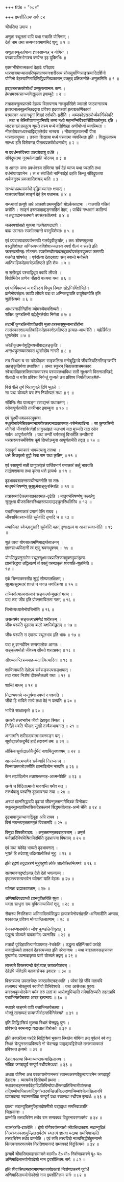+++
title = "०८२"

+++
द्व्यशीतितमः सर्गः ८२  
  
श्रीवसिष्ठ उवाच ।  
  
अणुतां स्थूलतां वापि यथा गच्छति योगिनाम् ।  
देहो नाम तथा सम्यग्वक्ष्यमाणमिदं शृणु ॥ १ ॥  
  
अणुतास्थूलतोपाया ज्ञानसाध्यन्न् च योगिनः ।  
परकायाप्तिभोगाश्च वर्ण्यन्त इह युक्तिभिः ॥   
  
एवमग्नीषोमात्मकत्वं देहादेः परिज्ञाय   
धारणात्रयाभ्यासपरिष्कृतप्राणमनःशरीरस्य सोमसूर्याग्निसङ्क्रमादिदर्शिनो   
योगिनो देहस्याणिमादिसिद्धिप्राप्तिप्रकारान् वक्तुन्न् प्रतिजानीते-अणुतामिति ॥ १ ॥  
  
हृद्यब्जचक्रकोशोर्ध्वं प्रस्फुरत्यानलः कणः ।  
हेमभ्रमरवत्सान्ध्यविद्युल्लव इवाम्बुदे ॥ २ ॥  
  
तत्रादावणुत्वप्राप्तये देहस्य विलापनाय नाभ्युपरिदेशे ज्वलतो जाठरानलस्य   
हृत्पद्मनालसूक्ष्मच्छिद्रद्वारा प्रविश्य हृदयाकाशं हृत्पद्मकर्णिकायां   
परमात्मन आसनभूतां शिखां दर्शयति-हृदीति । अब्जकोऽसस्योर्ध्वकर्णिकोपरि   
। तथा च तैत्तिरीयाणामुपनिषदि तस्य मध्ये महानग्निर्विश्वार्चिर्विश्वतोमुखः इति ।   
जाठरानलं प्रस्तुत्य श्रूयते तस्य मध्ये वह्निशिखा अणीयोर्ध्वा व्यवस्थिता ।   
नीलतोयदमध्यस्थाद्विद्यल्लेखेव भास्वरा । नीवारशूकवत्तन्वी पीता   
भास्वत्यणूपमा । तस्याः शिखाया मध्ये परमात्मा व्यवस्थितः इति । विद्युल्लवस्य   
सान्ध्य इति विशेषणन्न् पीतत्वप्रकर्षबोधनार्थम् ॥ २ ॥  
  
स प्रवर्धनसंवित्त्या वात्ययेवाशु वर्धते ।  
संविद्रूपतया नूनमर्कवद्याति चोदयम् ॥ ३ ॥  
  
स आनलः कणः प्रवर्धनस्य संवित्त्या सर्वं देहं व्याप्य यथा ज्वलति तथा   
वर्धनोपायज्ञानेन । स च संवर्धितो नाग्निवद्देहं दहति किन्तु संविद्रूपतया   
अर्कवदुदयं प्रकाशातिशयन्न् याति ॥ ३ ॥  
  
सन्ध्याभ्रप्रथमार्काभो वृद्धिमभ्यागतः क्षणात् ।  
गालयत्यखिलं साङ्गं देहं हेम यथानलः ॥ ४ ॥  
  
सन्ध्यायां प्रत्यूषे अभ्रे आकाशे प्रथममुदितो योऽर्कस्तदाभः । गालयति गलितं   
करोति । साङ्गं हस्तपादाद्यङ्गसहितं देहम् । पार्थिवं गन्धभागं काठिन्यं   
च तदुपादानजलभागे उपसंहरतीत्यर्थः ॥ ४ ॥  
  
जलस्पर्शासहो युक्त्या गलयेत्प्रपदादपि ।  
बाह्य एवानलः स्पर्शात्स्वान्ते वस्तुविशेषतः ॥ ५ ॥  
  
एवं प्रपदात्पादाग्रपर्यन्तमपि गलयेद्द्रवीकुर्यात् । ततः शोषणयुक्त्या   
वस्तुविशेषतः अग्निस्वभावविशेषाज्जलस्य स्पर्शं शैत्यं न सहते इति   
जलस्पर्शासहः सोऽनलः स्पर्शात्स्वौष्ण्यबलाद्द्रवत्वोपसंहारयुक्त्या जलमपि   
गलयेत् शोषयेत् । एवंरीत्या देहाद्बाह्यः सन् स्वान्ते मनोरूपे   
आतिवाहिकदेहमात्रेऽवतिष्ठते इति शेषः ॥ ५ ॥  
  
स शरीरद्वयं पश्चाद्विधूय क्वापि लीयते ।  
विक्षोभितेन प्राणेन नीहारो वात्यया यथा ॥ ६ ॥  
  
एवं पार्थिवमाप्यं च शरीरद्वयं विधूय स्थितः सोऽग्निर्विक्षोभितेन   
प्राणेनोपसंहृतः क्वापि लीयते यदा वा अग्निरुद्वायति वायुमेवाप्येति इति   
श्रुतेरित्यर्थः ॥ ६ ॥  
  
आधारनाडीनिर्हीना व्योमस्थैवावशिष्यते ।  
शक्तिः कुण्डलिनी वह्नेर्धूमलेखेव निर्गता ॥ ७ ॥  
  
तदानीं कुण्डलिनीशक्तिरपि मूलाधारस्थसुषुम्नानाडीहीना   
तत्संस्कारशाल्यातिवाहिकदेहाकाशेऽवतिष्ठत इत्याह-आधारेति । वह्नेर्न्निर्गता   
धूमलेखेव ॥ ७ ॥  
  
क्रोडीकृतमनोबुद्धिमयजीवाद्यहङ्कृतिः ।  
अन्तःस्फुरच्चमत्कारा धूमलेखेव नागरी ॥ ८ ॥  
  
तत्र स्थिता च सा क्रोडीकृता सङ्कलिता मनोबुद्धिमये जीवादिघटितलिङ्गशरीरे   
अहङ्कृतिर्यया तथाविधा । अन्तः स्फुरन् चित्प्रकाशचमत्कारः   
स्वेच्छाविहारशक्तिचमत्कारश्च यस्यास्तथाविधा सती सूक्ष्मतमे विसनालच्छिद्रे   
शैलादौ च यत्रैव प्रविश्य निर्गन्तुं युज्यते तत्र प्रविश्य निर्यातीत्याह##-  
  
विसे शैले तृणे भित्तावुपले दिवि भूतले ।  
सा यथा योज्यते यत्र तेन निर्यात्यलं तथा ॥ ९ ॥  
  
संवित्तिः सैव यात्यङ्ग रसाद्यन्तं यथाक्रमम् ।  
रसेनापूर्णतामेति तन्त्रीभार इवाम्बुना ॥ १० ॥  
  
एवं सूक्ष्मीभावप्रकारमुक्त्वा   
स्थूलीभावेनैच्छिकनानाशरीरकल्पनाप्रकारमाह-रसेनेत्यादिना । सा कुण्डलिनी   
योगिनो जीवशक्तिर्वह्नौ प्रागुपसंहृतं जलभागं यदा मुञ्चति तदा रसेन   
सर्वतः आपूर्णतामेति । यथा तन्त्रीं चर्मरज्जुं बिभर्तीति तन्त्रीभारो   
भस्त्रारूपश्चर्मविशेषः कूपे क्षिप्तोऽम्बुना आपूर्णतामेति तद्वत् ॥ १० ॥  
  
रसापूर्णा यमाकारं भावयत्याशु तत्तथा ।  
धत्ते चित्रकृतो बुद्धौ रेखा राम यथा कृतिम् ॥ ११ ॥  
  
एवं रसापूर्णा सती प्रागुपसंहृतं पार्थिवभागं यमाकारं कर्तु भावयति   
तद्योगशक्त्या तथा कृत्वा धत्ते इत्यर्थः ॥ ११ ॥  
  
दृढभाववशादन्तरस्थीन्याप्नोति सा ततः ।  
मातृगर्भनिषण्णेषु सुसूक्ष्मेवाङ्कुरस्थितिः ॥ १२ ॥  
  
तत्रास्थ्यादिकल्पनाप्रकारमाह-दृढेति । मातृगर्भनिषण्णेषु कललेषु   
सुसूक्ष्मा बीजशक्तिरस्थिहस्तपादाद्यङ्कुरस्थितिरिव ॥ १२ ॥  
  
यथाभिमतमाकारं प्रमाणं वेत्ति राघव ।  
जीवशक्तिरवाप्नोति सुमेर्वादि तृणादि च ॥ १३ ॥  
  
यथाभिमतं स्वेच्छानुसारि सुमेर्वादि महत् तृणाद्यल्पं वा आकारमवाप्नोति ॥ १३   
॥  
  
श्रुतं त्वया योगसाध्यमणिमाद्यर्थसाधनम् ।  
ज्ञानसाध्यमिदानीं त्वं शृणु श्रवणभूषणम् ॥ १४ ॥  
  
योगसिद्ध्यनुसारेण स्थूलसूक्ष्मभावप्राप्तिक्रममुक्तमुपसंहृत्य   
ज्ञानसिद्ध्या तद्विलक्षणं तं वक्तुं परमप्रकृतं श्रावयति-श्रुतमिति ॥   
१४ ॥  
  
एकं चिन्मात्रमस्तीह शुद्धं सौम्यमलक्षितम् ।  
सूक्ष्मात्सूक्ष्मतरं शान्तं न जगन्न जगत्क्रिया ॥ १५ ॥  
  
तच्चिनोत्यात्मनात्मानं सङ्कल्पोन्मुखतां गतम् ।  
यदा तदा जीव इति प्रोक्तमाविलतां गतम् ॥ १६ ॥  
  
चिनोत्यध्यासेनोपचिनोति ॥ १६ ॥  
  
असत्यमेव सङ्कल्पभ्रमेणेदं शरीरकम् ।  
जीवः पश्यति मूढात्मा बालो यक्षमिवोद्धतम् ॥ १७ ॥  
  
जीवः पश्यति स एवास्य स्थूलभाव इति भावः ॥ १७ ॥  
  
यदा तु ज्ञानदीपेन सम्यगालोक आगतः ।  
सङ्कल्पमोहो जीवस्य क्षीयते शरदभ्रवत् ॥ १८ ॥  
  
सौक्ष्म्यप्राप्तिक्रममाह-यदा त्वित्यादिना ॥ १८ ॥  
  
शान्तिमायाति देहोऽयं सर्वसङ्कल्पसङ्क्षयात् ।  
तदा राघव निःशेषं दीपस्तैलक्षये यथा ॥ १९ ॥  
  
शान्तिं बाधम् ॥ १९ ॥  
  
निद्राव्यपगमे जन्तुर्यथा स्वप्नं न पश्यति ।  
जीवो हि भाविते सत्ये तथा देहं न पश्यति ॥ २० ॥  
  
भाविते साक्षात्कृते ॥ २० ॥  
  
अतत्त्वे तत्त्वभावेन जीवो देहावृतः स्थितः ।  
निर्देहो भवति श्रीमान् सुखी तत्त्वैकभावनात् ॥ २१ ॥  
  
अनात्मनि शरीरादावात्मभावनमङ्ग यत् ।  
सूर्याद्यालोकदुर्भेदं हार्दं तद्दारुणं तमः ॥ २२ ॥  
  
लौकिकसूर्याद्यालोकैर्दुर्भेदं नाशयितुमशक्यम् ॥ २२ ॥  
  
आत्मन्येवात्मभावेन सर्वव्यापि निरञ्जनम् ।  
चिन्मात्रममलोऽस्मीति ज्ञानादित्येन नश्यति ॥ २३ ॥  
  
केन तर्ह्यादित्येन तन्नाशस्तमाह-आत्मन्येवेति ॥ २३ ॥  
  
अन्ये च विदितात्मानो भावयन्ति यथैव यत् ।  
तत्तथैवाशु पश्यन्ति दृढभावनया तया ॥ २४ ॥  
  
अस्यां ज्ञानसिद्धावपि दृढायां जीवन्मुक्तानामैच्छिकं विनोदाय   
स्थूलसूक्ष्मप्रातिभासिकदेहकल्पनं सिद्ध्यतीत्याह-अन्ये चेति ॥ २४ ॥  
  
दृढभावानुसन्धानाद्विमूढा अपि राघव ।  
विसं नयन्त्यमृतताममृतं विषतामपि ॥ २५ ॥  
  
विमूढा विषकीटादयः । अमृतताममृतवदाहारताम् । अमृतं   
पयोन्नादिविषमिश्रितमिदमिति दृढभ्रान्त्या विषताम् ॥ २५ ॥  
  
एवं यथा यदेवेह भाव्यते दृढभावनात् ।  
भूयते हि तदेवाशु तदित्यालोकितं मुहुः ॥ २६ ॥  
  
इति ईदृशं तदुदाहरणं मुहुर्बहुशो लोके आलोकितमित्यर्थः ॥ २६ ॥  
  
सत्यभावनदृष्टोऽयन्न् देहो देहो भवत्यलम् ।  
दृष्टस्त्वसत्यभावेन व्योमतां याति देहकः ॥ २७ ॥  
  
व्योमतां ब्रह्माकाशताम् ॥ २७ ॥  
  
अणिमादिपदप्राप्तौ ज्ञानयुक्तिरिति श्रुता ।  
भवता साधुना राम युक्तिमन्यामिमां शृणु ॥ २८ ॥  
  
सैवास्य निरतिशया अणिमादिसर्वसिद्धय इत्याशयेनोपसंहरति-अणिमादीति अन्यान्न्   
परकायन्न् प्रविश्य भोगप्राप्तिलक्षणाम् ॥ २८ ॥  
  
रेचकाभ्यासयोगेन जीवः कुण्डलिनीगृहात् ।  
उद्धृत्य योज्यते यावदामोदः पवनादिव ॥ २९ ॥  
  
तत्रादौ पूर्वदेहपरित्यागोपायमाह-रेचकेति । उद्धृत्य बहिर्निःसार्य परदेहे   
यावद्योज्यते तावदयं देहस्त्यज्यत इति परेणान्वयः । यथा बाह्यपवनसङ्क्रान्तः   
पुष्पामोदः पवनादाकृष्य घ्राणे योज्यते तद्वत् ॥ २९ ॥  
  
त्यज्यते विरतस्पन्दो देहोऽयन्न् काष्ठलोष्टवत् ।  
देहेऽपि जीवेऽपि मतावासेचक इवादरः ॥ ३० ॥  
  
विरतस्पन्द उपरतचेष्टः काष्ठलोष्टवद्भवति । परेषां देहे जीवे मतावपि   
तत्सम्पदं भोक्तुमयं स्वजीवो विनिवेश्यते । यथा आसेचकः पुरुषः   
करस्थकुम्भोदकेन यमेव तरुं लतां वा आसेक्तुमिच्छति तमेवासिञ्चति तद्वदन्नापि   
यथाभिमतयेच्छया आदर इत्यन्वयः ॥ ३० ॥  
  
स्थावरे जङ्गमे वापि यथाभिमतयेच्छया ।  
भोक्तुं तत्सम्पदं सम्यग्जीवोऽन्तर्विनिवेश्यते ॥ ३१ ॥  
  
इति सिद्धिऽस्रियं भुक्त्वा स्थितं चेत्तद्वपुः पुनः ।  
प्रविश्यते स्वमन्यद्वा यद्यत्तात विरोचते ॥ ३२ ॥  
  
इति उक्तरीत्या परदेहे सिद्धिश्रियं भुक्त्वा स्थितेन योगिना तत् पूर्वतनं स्वं वपुः   
स्थितं चेत्पुनस्तत्प्रविश्यते नो चेदन्यद्वा यद्यद्यावद्विरोचते तत्तत्तावत्कालं   
प्रविश्यत इत्यर्थः ॥ ३२ ॥  
  
देहादयस्तथा बिम्बान्व्याप्तवत्याखिलानथ ।  
संविदा जगदापूर्य सम्पूर्ण स्थीयतेऽथवा ॥ ३३ ॥  
  
अथवा योगिना अथ परकायभोगानन्तरं स्वान्तःकरणवैपुल्यापादनेन जगदापूर्य   
देहादयः । व्यत्ययेन द्वितीयार्थे प्रथमा ।   
स्थावरजङ्गमसर्वदेहादिप्रतिबिम्बोपाधींस्तत्प्रतिबिम्बजीवांस्तथा   
तद्बिम्बोपाधिसत्त्वादिगुणांस्तदवच्छिन्नचिल्लक्षणान्बिम्बांश्चेत्यखिलानपि   
व्याप्तवत्या स्वात्मसंविदा सम्पूर्णं यथा स्यात्तथा स्थीयत इत्यर्थः ॥ ३३ ॥  
  
ज्ञात्वा सदाभ्युदितमुज्झितदोषमीशो यद्यद्यथा समभिवाञ्छति   
चित्प्रकाशः ।  
प्राप्नोति तत्तदचिरेण तथैव राम सम्यक्पदं विदुरनावरणत्वमेव ॥ ३४ ॥  
  
उपसंहरति-ज्ञात्वेति । ईशो योगैश्वर्यसम्पन्नो जीवचित्प्रकाशः सदाभ्युदितं   
नित्यस्वप्रकाशमुज्झितसर्वदोषं स्वतत्त्वं ज्ञात्वा यद्यथा समभिवाञ्छति   
तत्तदचिरेण तथैव प्राप्नोति । एवं सति तत्त्वविदो नाल्पसिद्धीर्बहुमन्यन्ते   
किन्त्वनावरणत्वमेव निरतिशयानन्दं सम्यक्पदं विदुरित्यर्थः ॥ ३४ ॥  
  
इत्यार्षे श्रीवासिष्ठमहारामायणे वाल्मी० दे० मो० निर्वाणप्रकरणे पू० च०   
अणिमादिलाभयोगोपदेशो नाम द्व्यशीतितमः सर्गः ॥ ८२ ॥  
  
इति श्रीवासिष्ठमहारामायणतात्पर्यप्रकाशे निर्वाणप्रकरणे पूर्वार्धे   
अणिमादिलाभयोगोपदेशो नाम द्व्यशीतित्तमः सर्गः ॥ ८२ ॥  